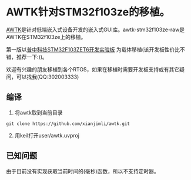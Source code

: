 # AWTK针对STM32f103ze的移植。

[AWTK](https://github.com/xianjimli/awtk)是针对低端嵌入式设备开发的嵌入式GUI库。awtk-stm32f103ze-raw是AWTK在STM32f103ze上的移植。

第一版以[普中科技STM32F103ZET6开发实验板](https://item.taobao.com/item.htm?spm=a230r.1.14.1.50a130e8TMKYMC&id=558855281660&ns=1&abbucket=5#detail) 为载体移植(该开发板性价比不错，推荐一下:))。

欢迎有兴趣的朋友移植到各个RTOS，如果在移植时需要开发板支持或有其它疑问，可以找我(QQ:302003333)

## 编译

1. 将awtk取到当前目录

```
git clone https://github.com/xianjimli/awtk.git
```

2. 用keil打开user/awtk.uvproj

## 已知问题

由于目前没有实现获取当前时间的(毫秒)函数，所以不支持定时器。
